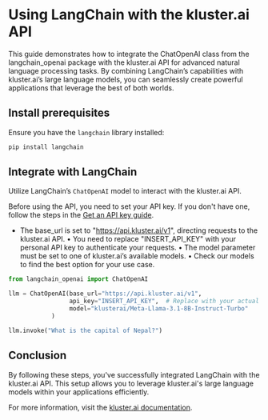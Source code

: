 # Using LangChain with the kluster.ai API

This guide demonstrates how to integrate the ChatOpenAI class from the langchain_openai package with the kluster.ai API for advanced natural language processing tasks. By combining LangChain’s capabilities with kluster.ai’s large language models, you can seamlessly create powerful applications that leverage the best of both worlds.

## Install prerequisites

Ensure you have the `langchain` library installed:

```bash
pip install langchain
```

## Integrate with LangChain

Utilize LangChain’s `ChatOpenAI` model to interact with the kluster.ai API. 

Before using the API, you need to set your API key. If you don't have one, follow the steps in the [Get an API key guide](https://docs.kluster.ai/get-started/get-api-key/).

- The base_url is set to "https://api.kluster.ai/v1", directing requests to the kluster.ai API.
	•	You need to replace "INSERT_API_KEY" with your personal API key to authenticate your requests.
	•	The model parameter must be set to one of kluster.ai’s available models.
	•	Check our models to find the best option for your use case.

```python
from langchain_openai import ChatOpenAI

llm = ChatOpenAI(base_url="https://api.kluster.ai/v1",
                 api_key="INSERT_API_KEY",  # Replace with your actual API key
                 model="klusterai/Meta-Llama-3.1-8B-Instruct-Turbo"
            )

llm.invoke("What is the capital of Nepal?")
```

## Conclusion

By following these steps, you've successfully integrated LangChain with the kluster.ai API. This setup allows you to leverage kluster.ai's large language models within your applications efficiently.

For more information, visit the [kluster.ai documentation](https://docs.kluster.ai/).
